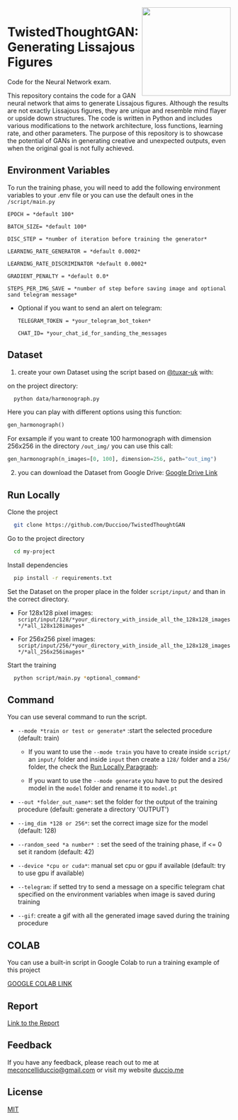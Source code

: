 

<img src="https://res.cloudinary.com/duccio-me/image/upload/c_scale,r_300000,w_200/v1675424077/output_11_qvbcgv.png" width=200 height=200 align="right">


# TwistedThoughtGAN: Generating Lissajous Figures
Code for the Neural Network exam.

This repository contains the code for a GAN neural network that aims to generate Lissajous figures. Although the results are not exactly Lissajous figures, they are unique and resemble mind flayer or upside down structures. The code is written in Python and includes various modifications to the network architecture, loss functions, learning rate, and other parameters. The purpose of this repository is to showcase the potential of GANs in generating creative and unexpected outputs, even when the original goal is not fully achieved.
## Environment Variables

To run the training phase, you will need to add the following environment variables to your .env file or you can use the default ones in the `/script/main.py`


`EPOCH = *default 100*`

`BATCH_SIZE= *default 100*`

`DISC_STEP = *number of iteration before training the generator*`

`LEARNING_RATE_GENERATOR = *default 0.0002*`

`LEARNING_RATE_DISCRIMINATOR *default 0.0002*`

`GRADIENT_PENALTY = *default 0.0*` 

`STEPS_PER_IMG_SAVE = *number of step before saving image and optional sand telegram message*`

- Optional if you want to send an alert on telegram: 

    `TELEGRAM_TOKEN = *your_telegram_bot_token*`

    `CHAT_ID= *your_chat_id_for_sanding_the_messages`
## Dataset

1) create your own Dataset using the script based on [@tuxar-uk](https://github.com/tuxar-uk/Harmonumpyplot) with:

on the project directory:
```bash
  python data/harmonograph.py
```
Here you can play with different options using this function:
```python
gen_harmonograph()
``` 


For exsample if you want to create 100 harmonograph with dimension 256x256 in the directory ```/out_img/``` you can use this call:

```python
gen_harmonograph(n_images=[0, 100], dimension=256, path="out_img")
``` 

2) you can download the Dataset from Google Drive:
[Google Drive Link](https://drive.google.com/drive/folders/1WtfWxq7GHd4kZtoEF4L3SIb9cJG9tKSh?usp=sharing)

## Run Locally

Clone the project

```bash
  git clone https://github.com/Duccioo/TwistedThoughtGAN
```

Go to the project directory

```bash
  cd my-project
```

Install dependencies

```bash
  pip install -r requirements.txt
```

Set the Dataset on the proper place in the folder ```script/input/``` and than in the correct directory.

- For 128x128 pixel images: ```script/input/128/*your_directory_with_inside_all_the_128x128_images*/*all_128x128images*```

- For 256x256 pixel images: ```script/input/256/*your_directory_with_inside_all_the_128x128_images*/*all_256x256images*```


Start the training

```bash
  python script/main.py *optional_command*
```


## Command

You can use several command to run the script.

- ```--mode *train or test or generate*``` :start the selected procedure (default: train)

    - If you want to use the ```--mode train``` you have to create inside ```script/``` an ```input/``` folder and inside ```input``` then create a ```128/``` folder and a ```256/``` folder, the check the [Run Locally Paragraph](https://github.com/Duccioo/TwistedThoughtGAN/blob/main/README.md#run-locally):
        

    - If you want to use the ```--mode generate``` you have to put the desired model in the ```model``` folder and rename it to ```model.pt```

- ```--out *folder_out_name*```: set the folder for the output of the training procedure (default: generate a directory 'OUTPUT')

- ```--img_dim *128 or 256*```: set the correct image size for the model (default: 128)

- ```--random_seed *a number* ```: set the seed of the training phase, if <= 0 set it random (default: 42)

- ```--device *cpu or cuda*```: manual set cpu or gpu if available (default: try to use gpu if available)

- ```--telegram```: if setted try to send a message on a specific telegram chat specified on the environment variables when image is saved during training

- ```--gif```: create a gif with all the generated image saved during the training procedure 
## COLAB

You can use a built-in script in Google Colab to run a training example of this project


[GOOGLE COLAB LINK](https://colab.research.google.com/drive/16KQd0E_Xf5a1uc1Fkp38f1yfYY9M2zT9?usp=sharing)
## Report
[Link to the Report](https://duccioo.github.io/TwistedThoughtGAN/TwistedThoughtGAN_report_v2.pdf)



## Feedback

If you have any feedback, please reach out to me at meconcelliduccio@gmail.com or visit my website 
[duccio.me](https://duccio.me )
## License

[MIT](https://choosealicense.com/licenses/mit/)

